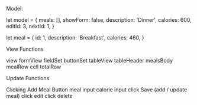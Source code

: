 Model:

let model = {
    meals: [],
    showForm: false,
    description: 'Dinner',
    calories: 600,
    editId: 3,
    nextId: 1,
}

let meal = {
    id: 1,
    description: 'Breakfast',
    calories: 460,
}

View Functions

view 
    formView
        fieldSet
        buttonSet
    tableView
        tableHeader
        mealsBody
        mealRow
            cell
        totalRow

Update Functions

Clicking Add Meal Button
meal input
calorie input
click Save (add / update meal)
click edit 
click delete

